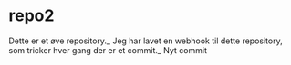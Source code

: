 # repo2
Dette er et øve repository._
Jeg har lavet en webhook til dette repository, som tricker hver gang der er et commit._
Nyt commit

